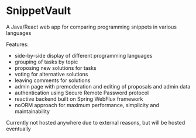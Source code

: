 # SnippetVault
A Java/React web app for comparing programming snippets in various languages

Features:

- side-by-side display of different programming languages
- grouping of tasks by topic
- proposing new solutions for tasks
- voting for alternative solutions
- leaving comments for solutions
- admin page with premoderation and editing of proposals and admin data
- authentication using Secure Remote Password protocol
- reactive backend built on Spring WebFlux framework
- noORM approach for maximum performance, simplicity and maintainability

Currently not hosted anywhere due to external reasons, but will be hosted eventually
